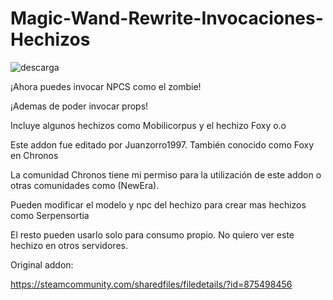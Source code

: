 # Magic-Wand-Rewrite-Invocaciones-Hechizos

![descarga](https://user-images.githubusercontent.com/121838282/220335134-a1cac72f-60e8-4c07-adc8-0dcc0a206abf.jpg)


¡Ahora puedes invocar NPCS como el zombie!

¡Ademas de poder invocar props!

Incluye algunos hechizos como Mobilicorpus y el hechizo Foxy o.o



Este addon fue editado por Juanzorro1997. También conocido como Foxy en Chronos

La comunidad Chronos tiene mi permiso para la utilización de este addon o otras comunidades como (NewEra).

Pueden modificar el modelo y npc del hechizo para crear mas hechizos como Serpensortia

El resto pueden usarlo solo para consumo propio. No quiero ver este hechizo en otros servidores.

Original addon:

https://steamcommunity.com/sharedfiles/filedetails/?id=875498456
